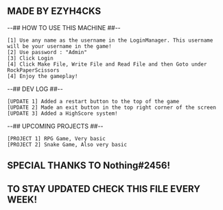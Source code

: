 ## MADE BY EZYH4CKS ##

--## HOW TO USE THIS MACHINE ##--
   
    [1] Use any name as the username in the LoginManager. This username will be your username in the game!
    [2] Use password : "Admin"
    [3] Click Login
    [4] Click Make File, Write File and Read File and then Goto under RockPaperScissors 
    [4] Enjoy the gameplay!

--## DEV LOG ##--

    [UPDATE 1] Added a restart button to the top of the game
    [UPDATE 2] Made an exit button in the top right corner of the screen
    [UPDATE 3] Added a HighScore system!

--## UPCOMING PROJECTS ##--

    [PROJECT 1] RPG Game, Very basic
    [PROJECT 2] Snake Game, Also very basic

## SPECIAL THANKS TO Nothing#2456! ##
## TO STAY UPDATED CHECK THIS FILE EVERY WEEK! ##
